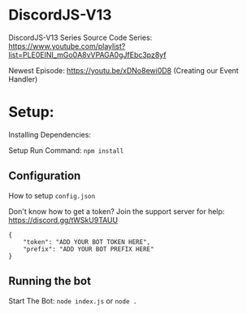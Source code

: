 # DiscordJS-V13
DiscordJS-V13 Series Source Code
Series: https://www.youtube.com/playlist?list=PLE0EINI_mGo0A8vVPAGA0gJfEbc3pz8yf


Newest Episode: https://youtu.be/xDNo8ewi0D8 (Creating our Event Handler)

# Setup:

Installing Dependencies:

Setup Run Command: `npm install`

## Configuration

How to setup `config.json`

Don't know how to get a token?
Join the support server for help: https://discord.gg/tWSkU9TAUU


```
{
    "token": "ADD YOUR BOT TOKEN HERE",
    "prefix": "ADD YOUR BOT PREFIX HERE"
}
```

## Running the bot

Start The Bot: `node index.js` or `node .`




